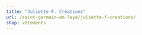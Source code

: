 ```yaml
---
title: "Juliette F. Créations"
url: /saint-germain-en-laye/juliette-f-creations/
shop: vêtements
---
```

